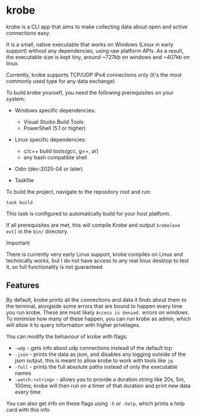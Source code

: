 # krobe

krobe is a CLI app that aims to make collecting data about open and active connections easy. 

It is a small, native executable that works on Windows (Linux in early support) without any dependencies, using raw platform APIs.
As a result, the executable size is kept tiny, around ~727kb on windows and ~407kb on linux.

Currently, krobe supports TCP/UDP IPv4 connections only (it's the most commonly used type for any data exchange)

To build krobe yoursefl, you need the following prerequisites on your system:

- Windows specific dependencies:
  - Visual Studio Build Tools
  - PowerShell (5.1 or higher)

- Linux specific dependencies:
  - c/c++ build tools(gcc, g++, ar)
  - any bash compatible shell

- Odin (dev-2025-04 or later)
- Taskfile

To build the project, navigate to the repository root and run:

```shell
task build
```

This task is configured to automatically build for your host platform.

If all prerequisites are met, this will compile Krobe and output `krobe[exe ext]` in the `bin/` directory.

> [!IMPORTANT]
> There is currently very early Linux support, krobe compiles on Linux and technically works, but I do not have access to any real linux desktop to test it, so full functionality is not guaranteed

## Features

By default, krobe prints all the connections and data it finds about them to the terminal, alongside some errors that are bound to happen every time you run krobe. These are most likely `Access is denied.` errors on windows. To minimise how many of these happen, you can run krobe as admin, which will allow it to query information with higher privelages.

You can modify the behaviour of krobe with flags:
- `-udp` - gets info about udp connections instead of the default tcp
- `-json` - prints the data as json, and disables any logging outside of the json output, this is meant to allow krobe to work with tools like `jq`
- `-full` - prints the full absolute paths instead of only the executable names
- `-watch:<string>` - allows you to provide a duration string like 20s, 5m, 100ms; krobe will then run on a timer of that duration and print new data every time

You can also get info on these flags using `-h` or `-help`, which prints a help card with this info

